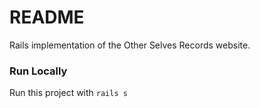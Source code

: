 # README

Rails implementation of the Other Selves Records website. 


### Run Locally

Run this project with `rails s`